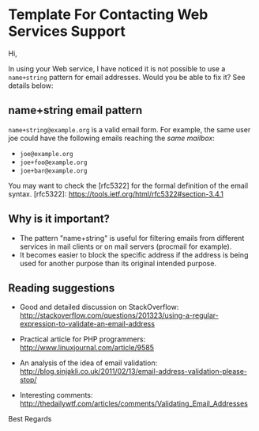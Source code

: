 # Template For Contacting Web Services Support

Hi,

In using your Web service, I have noticed it is not possible 
to use a `name+string` pattern for email addresses. Would you 
be able to fix it? See details below:

## name+string email pattern

`name+string@example.org` is a valid email form. For example, 
the same user joe could have the following emails reaching the 
_same mailbox_:

* `joe@example.org`
* `joe+foo@example.org`
* `joe+bar@example.org`

You may want to check the [rfc5322] for the formal definition 
of the email syntax.
[rfc5322]: https://tools.ietf.org/html/rfc5322#section-3.4.1

## Why is it important?

* The pattern "name+string" is useful for filtering emails from 
    different services in mail clients or on mail servers (procmail 
    for example).
* It becomes easier to block the specific address if the address 
    is being used for another purpose than its original intended 
    purpose.

## Reading suggestions

* Good and detailed discussion on StackOverflow:
  http://stackoverflow.com/questions/201323/using-a-regular-expression-to-validate-an-email-address

* Practical article for PHP programmers:
  http://www.linuxjournal.com/article/9585

* An analysis of the idea of email validation:
  http://blog.sinjakli.co.uk/2011/02/13/email-address-validation-please-stop/

* Interesting comments:
  http://thedailywtf.com/articles/comments/Validating_Email_Addresses

Best Regards

